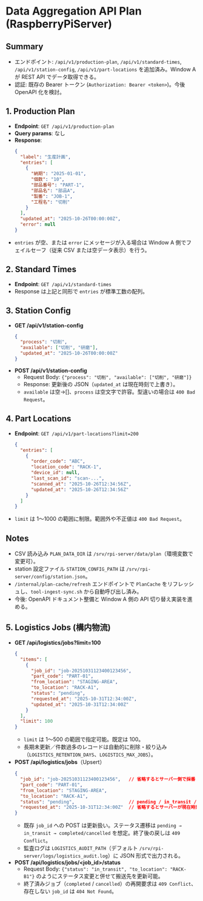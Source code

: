 # Data Aggregation API Plan (RaspberryPiServer)

## Summary
- エンドポイント: `/api/v1/production-plan`, `/api/v1/standard-times`, `/api/v1/station-config`, `/api/v1/part-locations` を追加済み。Window A が REST API でデータ取得できる。
- 認証: 既存の Bearer トークン (`Authorization: Bearer <token>`)。今後 OpenAPI 化を検討。

## 1. Production Plan
- **Endpoint**: `GET /api/v1/production-plan`
- **Query params**: なし
- **Response**:
  ```json
  {
    "label": "生産計画",
    "entries": [
      {
        "納期": "2025-01-01",
        "個数": "10",
        "部品番号": "PART-1",
        "部品名": "部品A",
        "製番": "JOB-1",
        "工程名": "切削"
      }
    ],
    "updated_at": "2025-10-26T00:00:00Z",
    "error": null
  }
  ```
- `entries` が空、または `error` にメッセージが入る場合は Window A 側でフェイルセーフ（従来 CSV または空データ表示）を行う。

## 2. Standard Times
- **Endpoint**: `GET /api/v1/standard-times`
- Response は上記と同形で `entries` が標準工数の配列。

## 3. Station Config
- **GET /api/v1/station-config**
  ```json
  {
    "process": "切削",
    "available": ["切削", "研磨"],
    "updated_at": "2025-10-26T00:00:00Z"
  }
  ```
- **POST /api/v1/station-config**
  - Request Body: `{"process": "切削", "available": ["切削", "研磨"]}`
  - Response: 更新後の JSON（`updated_at` は現在時刻で上書き）。
  - `available` は空→[]、`process` は空文字で許容。型違いの場合は `400 Bad Request`。

## 4. Part Locations
- **Endpoint**: `GET /api/v1/part-locations?limit=200`
  ```json
  {
    "entries": [
      {
        "order_code": "ABC",
        "location_code": "RACK-1",
        "device_id": null,
        "last_scan_id": "scan-...",
        "scanned_at": "2025-10-26T12:34:56Z",
        "updated_at": "2025-10-26T12:34:56Z"
      }
    ]
  }
  ```
- `limit` は 1〜1000 の範囲に制限。範囲外や不正値は `400 Bad Request`。

## Notes
- CSV 読み込み `PLAN_DATA_DIR` は `/srv/rpi-server/data/plan`（環境変数で変更可）。
- station 設定ファイル `STATION_CONFIG_PATH` は `/srv/rpi-server/config/station.json`。
- `/internal/plan-cache/refresh` エンドポイントで `PlanCache` をリフレッシュし、`tool-ingest-sync.sh` から自動呼び出し済み。
- 今後: OpenAPI ドキュメント整備と Window A 側の API 切り替え実装を進める。

## 5. Logistics Jobs (構内物流)
- **GET /api/logistics/jobs?limit=100**
  ```json
  {
    "items": [
      {
        "job_id": "job-20251031123400123456",
        "part_code": "PART-01",
        "from_location": "STAGING-AREA",
        "to_location": "RACK-A1",
        "status": "pending",
        "requested_at": "2025-10-31T12:34:00Z",
        "updated_at": "2025-10-31T12:34:00Z"
      }
    ],
    "limit": 100
  }
  ```
  - `limit` は 1〜500 の範囲で指定可能。既定は 100。
  - 長期未更新／件数過多のレコードは自動的に削除・絞り込み（`LOGISTICS_RETENTION_DAYS`、`LOGISTICS_MAX_JOBS`）。
- **POST /api/logistics/jobs**（Upsert）
  ```json
  {
    "job_id": "job-20251031123400123456",   // 省略するとサーバー側で採番
    "part_code": "PART-01",
    "from_location": "STAGING-AREA",
    "to_location": "RACK-A1",
    "status": "pending",                    // pending / in_transit / completed / cancelled
    "requested_at": "2025-10-31T12:34:00Z"  // 省略するとサーバーが現在時刻を設定
  }
  ```
  - 既存 `job_id` への POST は更新扱い。ステータス遷移は `pending → in_transit → completed/cancelled` を想定。終了後の戻しは `409 Conflict`。
  - 監査ログは `LOGISTICS_AUDIT_PATH`（デフォルト `/srv/rpi-server/logs/logistics_audit.log`）に JSON 形式で出力される。
- **POST /api/logistics/jobs/<job_id>/status**
  - Request Body: `{"status": "in_transit", "to_location": "RACK-B1"}` のようにステータス変更と併せて搬送先を更新可能。
  - 終了済みジョブ（`completed` / `cancelled`）の再開要求は `409 Conflict`、存在しない `job_id` は `404 Not Found`。
